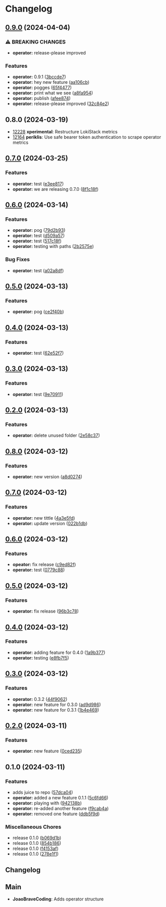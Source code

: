 # Changelog

## [0.9.0](https://github.com/JoaoBraveCoding/test-release/compare/operator/v0.8.0...operator/v0.9.0) (2024-04-04)


### ⚠ BREAKING CHANGES

* **operator:** release-please improved

### Features

* **operator:** 0.9.1 ([3bccde7](https://github.com/JoaoBraveCoding/test-release/commit/3bccde7cadba5d514e2c0e6ea4ce73486eaef3e6))
* **operator:** hey new feature ([aa106cb](https://github.com/JoaoBraveCoding/test-release/commit/aa106cb8b0fd9e1e0a56809fb04beb4d45d17522))
* **operator:** pogges ([65f4477](https://github.com/JoaoBraveCoding/test-release/commit/65f4477a2b5194ca2760f0cb21091bdf18f319c8))
* **operator:** print what we see ([a8fa954](https://github.com/JoaoBraveCoding/test-release/commit/a8fa954da76b599eea00fe52987a8f621d5faa7e))
* **operator:** publish ([afee874](https://github.com/JoaoBraveCoding/test-release/commit/afee87446f5ca93311d908341fbc7aa456a214fd))
* **operator:** release-please improved ([32c84e2](https://github.com/JoaoBraveCoding/test-release/commit/32c84e2cd44c44765ddc36d78f03ab9cc6f6d3cf))

## 0.8.0 (2024-03-19)

- [12228](https://github.com/grafana/loki/pull/12228) **xperimental**: Restructure LokiStack metrics
- [12164](https://github.com/grafana/loki/pull/12164) **periklis**: Use safe bearer token authentication to scrape operator metrics

## [0.7.0](https://github.com/JoaoBraveCoding/test-release/compare/operator/v0.6.0...operator/v0.7.0) (2024-03-25)


### Features

* **operator:** test ([e3ee817](https://github.com/JoaoBraveCoding/test-release/commit/e3ee817ff6fa90fbf94360ab670c87a074c2806e))
* **operator:** we are releasing 0.7.0 ([8f1c18f](https://github.com/JoaoBraveCoding/test-release/commit/8f1c18fb4eea04259cac2613dff64620a4e60b50))

## [0.6.0](https://github.com/JoaoBraveCoding/test-release/compare/operator/v0.5.0...operator/v0.6.0) (2024-03-14)


### Features

* **operator:** pog ([79d2b93](https://github.com/JoaoBraveCoding/test-release/commit/79d2b933d0872e245c27b226aae7b1a8a467b76a))
* **operator:** test ([d509a57](https://github.com/JoaoBraveCoding/test-release/commit/d509a57a1efb7dd72b466056a5262eab3553ef14))
* **operator:** test ([517c18f](https://github.com/JoaoBraveCoding/test-release/commit/517c18f1545ebd0327fb821625cd95e3dd2ebd9e))
* **operator:** testing with paths ([2b2575e](https://github.com/JoaoBraveCoding/test-release/commit/2b2575e2fe63af1496455806e40853c06526cbc5))


### Bug Fixes

* **operator:** test ([a02a8df](https://github.com/JoaoBraveCoding/test-release/commit/a02a8df840f6fd988854d7ac91b241fdd06ac077))

## [0.5.0](https://github.com/JoaoBraveCoding/test-release/compare/operator/v0.4.0...operator/v0.5.0) (2024-03-13)


### Features

* **operator:** pog ([ce2f40b](https://github.com/JoaoBraveCoding/test-release/commit/ce2f40bfc1e01244aeec794803d2ebb09fb1f12e))

## [0.4.0](https://github.com/JoaoBraveCoding/test-release/compare/operator/v0.3.0...operator/v0.4.0) (2024-03-13)


### Features

* **operator:** test ([62e52f7](https://github.com/JoaoBraveCoding/test-release/commit/62e52f74608996f8d0a84bd8dacdcd13ef87eb53))

## [0.3.0](https://github.com/JoaoBraveCoding/test-release/compare/operator/v0.2.0...operator/v0.3.0) (2024-03-13)


### Features

* **operator:** test ([9e70911](https://github.com/JoaoBraveCoding/test-release/commit/9e70911d449b359ffacac4f6d8237292f97bc662))

## [0.2.0](https://github.com/JoaoBraveCoding/test-release/compare/operator/v0.1.0...operator/v0.2.0) (2024-03-13)


### Features

* **operator:** delete unused folder ([2e58c37](https://github.com/JoaoBraveCoding/test-release/commit/2e58c371be50fad3b937d0089688aeecba431091))

## [0.8.0](https://github.com/JoaoBraveCoding/test-release/compare/v0.7.0...v0.8.0) (2024-03-12)


### Features

* **operator:** new version ([a8d0274](https://github.com/JoaoBraveCoding/test-release/commit/a8d02745abe4425cf90ccc4c60429a6f5cfd2539))

## [0.7.0](https://github.com/JoaoBraveCoding/test-release/compare/v0.6.0...v0.7.0) (2024-03-12)


### Features

* **operator:** new tittle ([4a3e5fd](https://github.com/JoaoBraveCoding/test-release/commit/4a3e5fd54a10314d4c3b55909d00f1ea8f352cb6))
* **operator:** update version ([022b1db](https://github.com/JoaoBraveCoding/test-release/commit/022b1db56b3cef15733a9711f9ceb9f5d428ae0a))

## [0.6.0](https://github.com/JoaoBraveCoding/test-release/compare/v0.5.0...v0.6.0) (2024-03-12)


### Features

* **opeator:** fix release ([c9ed82f](https://github.com/JoaoBraveCoding/test-release/commit/c9ed82fea141b9b832bc487c4ab8e7782a2ff562))
* **operator:** test ([0779c88](https://github.com/JoaoBraveCoding/test-release/commit/0779c88ab5d613ba574ea1ac606ea3689fa67f92))

## [0.5.0](https://github.com/JoaoBraveCoding/test-release/compare/v0.4.0...v0.5.0) (2024-03-12)


### Features

* **operator:** fix release ([96b3c78](https://github.com/JoaoBraveCoding/test-release/commit/96b3c78315c9f56a5248c2ac8ecd65633f999a2f))

## [0.4.0](https://github.com/JoaoBraveCoding/test-release/compare/v0.3.0...v0.4.0) (2024-03-12)


### Features

* **operator:** adding feature for 0.4.0 ([1a9b377](https://github.com/JoaoBraveCoding/test-release/commit/1a9b37763e0a9ef226e978fb89b89543dc3a90ff))
* **operator:** testing ([e8fb7f5](https://github.com/JoaoBraveCoding/test-release/commit/e8fb7f537cd3ac053aa6008f0a729c6f19e56e08))

## [0.3.0](https://github.com/JoaoBraveCoding/test-release/compare/v0.2.0...v0.3.0) (2024-03-12)


### Features

* **operator:** 0.3.2 ([44f9062](https://github.com/JoaoBraveCoding/test-release/commit/44f90621fe2d6ee0f0de69adca9fc8e04cbd0afc))
* **operator:** new feature for 0.3.0 ([ad9d986](https://github.com/JoaoBraveCoding/test-release/commit/ad9d9867c2df9451052103d8e7da7e8779682fb4))
* **operator:** new feature for 0.3.1 ([1b4e469](https://github.com/JoaoBraveCoding/test-release/commit/1b4e469a663cf94eb80476bb1563f3cf25a51534))

## [0.2.0](https://github.com/JoaoBraveCoding/test-release/compare/v0.1.0...v0.2.0) (2024-03-11)


### Features

* **operator:** new feature ([0ced235](https://github.com/JoaoBraveCoding/test-release/commit/0ced235febb734df8b2a65d12ca212ca83ca8cfd))

## 0.1.0 (2024-03-11)


### Features

* adds juice to repo ([57dca04](https://github.com/JoaoBraveCoding/test-release/commit/57dca040d80c3b298e576114f9fcddbe86d81af6))
* **operator:** added a new feature 0.1.1 ([5c6fd66](https://github.com/JoaoBraveCoding/test-release/commit/5c6fd66e85a454801edc3849cd808350b51b9788))
* **operator:** playing with ([942138b](https://github.com/JoaoBraveCoding/test-release/commit/942138b2b2fdaa47ffffa6088e36992ee0c00215))
* **operator:** re-added another feature ([f9cab4a](https://github.com/JoaoBraveCoding/test-release/commit/f9cab4aa2def91fc1ecd89fb86f4fadeeba20758))
* **operator:** removed one feature ([ddb5f9d](https://github.com/JoaoBraveCoding/test-release/commit/ddb5f9d271a84a5bbbffaea3676e221486cab1a0))


### Miscellaneous Chores

* release 0.1.0 ([b069d1b](https://github.com/JoaoBraveCoding/test-release/commit/b069d1b42971e0a359eb9e799a055d239a5aab3d))
* release 0.1.0 ([854b186](https://github.com/JoaoBraveCoding/test-release/commit/854b1867121d4f6629f233fd2bb814b5eb734142))
* release 0.1.0 ([f4153af](https://github.com/JoaoBraveCoding/test-release/commit/f4153af9c7b554ba6f4e8e2fa55a81eab9e0d90b))
* release 0.1.0 ([278e1f1](https://github.com/JoaoBraveCoding/test-release/commit/278e1f1d5fd5d6b930596094196ff868e5b499db))

## Changelog

## Main

- [](https://github.com/grafana/loki-release/pull/) **JoaoBraveCoding**: Adds operator structure
